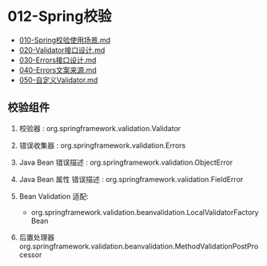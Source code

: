 # 012-Spring校验

-  [010-Spring校验使用场景.md](010-Spring校验使用场景.md) 
-  [020-Validator接口设计.md](020-Validator接口设计.md) 
-  [030-Errors接口设计.md](030-Errors接口设计.md) 
-  [040-Errors文案来源.md](040-Errors文案来源.md) 
-  [050-自定义Validator.md](050-自定义Validator.md) 

## 校验组件

1. 校验器 : org.springframework.validation.Validator
2. 错误收集器 : org.springframework.validation.Errors
3. Java Bean 错误描述 : org.springframework.validation.ObjectError
4. Java Bean  属性 错误描述 : org.springframework.validation.FieldError
5. Bean Validation 适配:
   - org.springframework.validation.beanvalidation.LocalValidatorFactoryBean

6. 后置处理器 org.springframework.validation.beanvalidation.MethodValidationPostProcessor

